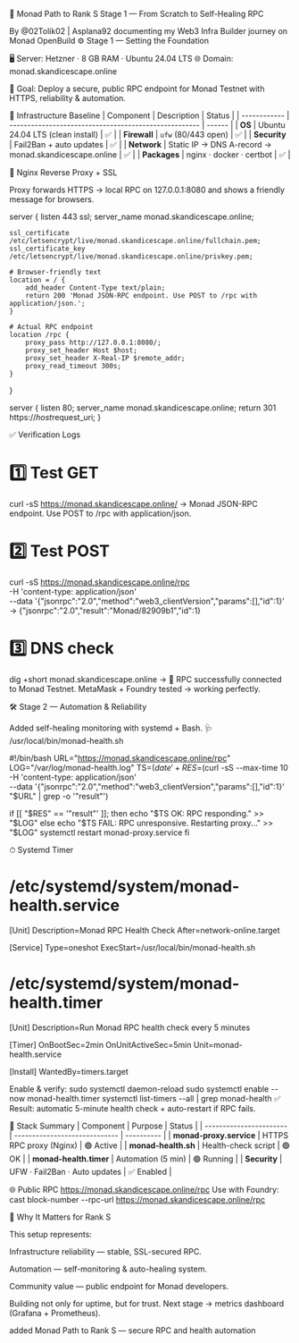 🧭 Monad Path to Rank S
Stage 1 — From Scratch to Self-Healing RPC

By @02Tolik02 | Asplana92
documenting my Web3 Infra Builder journey on Monad OpenBuild
⚙️ Stage 1 — Setting the Foundation

🖥 Server: Hetzner · 8 GB RAM · Ubuntu 24.04 LTS
🌐 Domain: monad.skandicescape.online

🎯 Goal: Deploy a secure, public RPC endpoint for Monad Testnet
with HTTPS, reliability & automation.

🧱 Infrastructure Baseline
| Component    | Description                                           | Status |
| ------------ | ----------------------------------------------------- | ------ |
| **OS**       | Ubuntu 24.04 LTS (clean install)                      | ✅      |
| **Firewall** | `ufw` (80/443 open)                                   | ✅      |
| **Security** | Fail2Ban + auto updates                               | ✅      |
| **Network**  | Static IP → DNS A-record → monad.skandicescape.online | ✅      |
| **Packages** | nginx · docker · certbot                              | ✅      |


🔐 Nginx Reverse Proxy + SSL

Proxy forwards HTTPS → local RPC on 127.0.0.1:8080
and shows a friendly message for browsers.

server {
    listen 443 ssl;
    server_name monad.skandicescape.online;

    ssl_certificate     /etc/letsencrypt/live/monad.skandicescape.online/fullchain.pem;
    ssl_certificate_key /etc/letsencrypt/live/monad.skandicescape.online/privkey.pem;

    # Browser-friendly text
    location = / {
        add_header Content-Type text/plain;
        return 200 'Monad JSON-RPC endpoint. Use POST to /rpc with application/json.';
    }

    # Actual RPC endpoint
    location /rpc {
        proxy_pass http://127.0.0.1:8080/;
        proxy_set_header Host $host;
        proxy_set_header X-Real-IP $remote_addr;
        proxy_read_timeout 300s;
    }
}

server {
    listen 80;
    server_name monad.skandicescape.online;
    return 301 https://$host$request_uri;
}

✅ Verification Logs

# 1️⃣ Test GET
curl -sS https://monad.skandicescape.online/
→ Monad JSON-RPC endpoint. Use POST to /rpc with application/json.

# 2️⃣ Test POST
curl -sS https://monad.skandicescape.online/rpc \
  -H 'content-type: application/json' \
  --data '{"jsonrpc":"2.0","method":"web3_clientVersion","params":[],"id":1}'
→ {"jsonrpc":"2.0","result":"Monad/82909b1","id":1}

# 3️⃣ DNS check
dig +short monad.skandicescape.online
→ <server-IP-hidden-for-security>
📡 RPC successfully connected to Monad Testnet.
MetaMask + Foundry tested → working perfectly.



🛠 Stage 2 — Automation & Reliability

Added self-healing monitoring with systemd + Bash.
🩺 /usr/local/bin/monad-health.sh

#!/bin/bash
URL="https://monad.skandicescape.online/rpc"
LOG="/var/log/monad-health.log"
TS=$(date '+%F %T')
RES=$(curl -sS --max-time 10 -H 'content-type: application/json' \
  --data '{"jsonrpc":"2.0","method":"web3_clientVersion","params":[],"id":1}' \
  "$URL" | grep -o '"result"')

if [[ "$RES" == '"result"' ]]; then
  echo "$TS OK: RPC responding." >> "$LOG"
else
  echo "$TS FAIL: RPC unresponsive. Restarting proxy..." >> "$LOG"
  systemctl restart monad-proxy.service
fi

⏱ Systemd Timer

# /etc/systemd/system/monad-health.service
[Unit]
Description=Monad RPC Health Check
After=network-online.target

[Service]
Type=oneshot
ExecStart=/usr/local/bin/monad-health.sh
# /etc/systemd/system/monad-health.timer
[Unit]
Description=Run Monad RPC health check every 5 minutes

[Timer]
OnBootSec=2min
OnUnitActiveSec=5min
Unit=monad-health.service

[Install]
WantedBy=timers.target


Enable & verify:
sudo systemctl daemon-reload
sudo systemctl enable --now monad-health.timer
systemctl list-timers --all | grep monad-health
✅ Result: automatic 5-minute health check + auto-restart if RPC fails.

🧩 Stack Summary
| Component               | Purpose                       | Status     |
| ----------------------- | ----------------------------- | ---------- |
| **monad-proxy.service** | HTTPS RPC proxy (Nginx)       | 🟢 Active  |
| **monad-health.sh**     | Health-check script           | 🟢 OK      |
| **monad-health.timer**  | Automation (5 min)            | 🟢 Running |
| **Security**            | UFW · Fail2Ban · Auto updates | ✅ Enabled  |


🌐 Public RPC
https://monad.skandicescape.online/rpc
Use with Foundry:
cast block-number --rpc-url https://monad.skandicescape.online/rpc


🧠 Why It Matters for Rank S

This setup represents:

Infrastructure reliability — stable, SSL-secured RPC.

Automation — self-monitoring & auto-healing system.

Community value — public endpoint for Monad developers.

Building not only for uptime, but for trust.
Next stage → metrics dashboard (Grafana + Prometheus).






added Monad Path to Rank S — secure RPC and health automation


